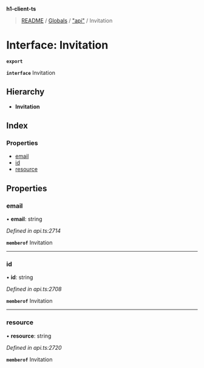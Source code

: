 **h1-client-ts**

> [README](../README.md) / [Globals](../globals.md) / ["api"](../modules/_api_.md) / Invitation

# Interface: Invitation

**`export`** 

**`interface`** Invitation

## Hierarchy

* **Invitation**

## Index

### Properties

* [email](_api_.invitation.md#email)
* [id](_api_.invitation.md#id)
* [resource](_api_.invitation.md#resource)

## Properties

### email

•  **email**: string

*Defined in api.ts:2714*

**`memberof`** Invitation

___

### id

•  **id**: string

*Defined in api.ts:2708*

**`memberof`** Invitation

___

### resource

•  **resource**: string

*Defined in api.ts:2720*

**`memberof`** Invitation
